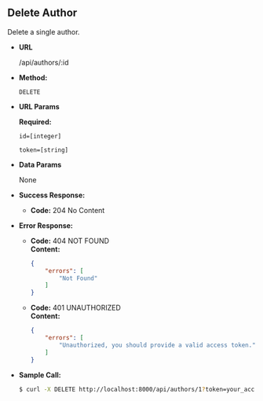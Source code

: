 **Delete Author**
----
Delete a single author.

* **URL**

  /api/authors/:id

* **Method:**
    
  `DELETE`
  
*  **URL Params**

   **Required:**

   `id=[integer]`

   `token=[string]`

* **Data Params**

  None

* **Success Response:**
  
  * **Code:** 204 No Content <br />
 
* **Error Response:**

  * **Code:** 404 NOT FOUND <br />
    **Content:** <br />

    ``` json
    {
        "errors": [
            "Not Found"
        ]
    }
    ```
  
  * **Code:** 401 UNAUTHORIZED <br />
    **Content:** <br />

    ``` json
    {
        "errors": [
            "Unauthorized, you should provide a valid access token."
        ]
    }
    ```

* **Sample Call:**

  ``` bash
  $ curl -X DELETE http://localhost:8000/api/authors/1?token=your_access_token
  ```
